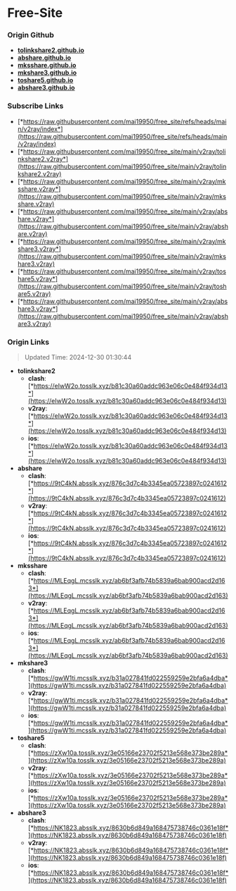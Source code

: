 # Free-Site

### Origin Github

- [**tolinkshare2.github.io**](https://github.com/tolinkshare2/tolinkshare2.github.io)
- [**abshare.github.io**](https://github.com/abshare/abshare.github.io)
- [**mksshare.github.io**](https://github.com/mksshare/mksshare.github.io)
- [**mkshare3.github.io**](https://github.com/mkshare3/mkshare3.github.io)
- [**toshare5.github.io**](https://github.com/toshare5/toshare5.github.io)
- [**abshare3.github.io**](https://github.com/abshare3/abshare3.github.io)

### Subscribe Links

- [*https://raw.githubusercontent.com/mai19950/free_site/refs/heads/main/v2ray/index*](https://raw.githubusercontent.com/mai19950/free_site/refs/heads/main/v2ray/index)
- [*https://raw.githubusercontent.com/mai19950/free_site/main/v2ray/tolinkshare2.v2ray*](https://raw.githubusercontent.com/mai19950/free_site/main/v2ray/tolinkshare2.v2ray)
- [*https://raw.githubusercontent.com/mai19950/free_site/main/v2ray/mksshare.v2ray*](https://raw.githubusercontent.com/mai19950/free_site/main/v2ray/mksshare.v2ray)
- [*https://raw.githubusercontent.com/mai19950/free_site/main/v2ray/abshare.v2ray*](https://raw.githubusercontent.com/mai19950/free_site/main/v2ray/abshare.v2ray)
- [*https://raw.githubusercontent.com/mai19950/free_site/main/v2ray/mkshare3.v2ray*](https://raw.githubusercontent.com/mai19950/free_site/main/v2ray/mkshare3.v2ray)
- [*https://raw.githubusercontent.com/mai19950/free_site/main/v2ray/toshare5.v2ray*](https://raw.githubusercontent.com/mai19950/free_site/main/v2ray/toshare5.v2ray)
- [*https://raw.githubusercontent.com/mai19950/free_site/main/v2ray/abshare3.v2ray*](https://raw.githubusercontent.com/mai19950/free_site/main/v2ray/abshare3.v2ray)

### Origin Links

> Updated Time: 2024-12-30 01:30:44

- **tolinkshare2**
  - **clash**: [*https://eIwW2o.tosslk.xyz/b81c30a60addc963e06c0e484f934d13*](https://eIwW2o.tosslk.xyz/b81c30a60addc963e06c0e484f934d13)
  - **v2ray**: [*https://eIwW2o.tosslk.xyz/b81c30a60addc963e06c0e484f934d13*](https://eIwW2o.tosslk.xyz/b81c30a60addc963e06c0e484f934d13)
  - **ios**: [*https://eIwW2o.tosslk.xyz/b81c30a60addc963e06c0e484f934d13*](https://eIwW2o.tosslk.xyz/b81c30a60addc963e06c0e484f934d13)
- **abshare**
  - **clash**: [*https://9tC4kN.absslk.xyz/876c3d7c4b3345ea05723897c0241612*](https://9tC4kN.absslk.xyz/876c3d7c4b3345ea05723897c0241612)
  - **v2ray**: [*https://9tC4kN.absslk.xyz/876c3d7c4b3345ea05723897c0241612*](https://9tC4kN.absslk.xyz/876c3d7c4b3345ea05723897c0241612)
  - **ios**: [*https://9tC4kN.absslk.xyz/876c3d7c4b3345ea05723897c0241612*](https://9tC4kN.absslk.xyz/876c3d7c4b3345ea05723897c0241612)
- **mksshare**
  - **clash**: [*https://MLEqgL.mcsslk.xyz/ab6bf3afb74b5839a6bab900acd2d163*](https://MLEqgL.mcsslk.xyz/ab6bf3afb74b5839a6bab900acd2d163)
  - **v2ray**: [*https://MLEqgL.mcsslk.xyz/ab6bf3afb74b5839a6bab900acd2d163*](https://MLEqgL.mcsslk.xyz/ab6bf3afb74b5839a6bab900acd2d163)
  - **ios**: [*https://MLEqgL.mcsslk.xyz/ab6bf3afb74b5839a6bab900acd2d163*](https://MLEqgL.mcsslk.xyz/ab6bf3afb74b5839a6bab900acd2d163)
- **mkshare3**
  - **clash**: [*https://gwW1ti.mcsslk.xyz/b31a027841fd022559259e2bfa6a4dba*](https://gwW1ti.mcsslk.xyz/b31a027841fd022559259e2bfa6a4dba)
  - **v2ray**: [*https://gwW1ti.mcsslk.xyz/b31a027841fd022559259e2bfa6a4dba*](https://gwW1ti.mcsslk.xyz/b31a027841fd022559259e2bfa6a4dba)
  - **ios**: [*https://gwW1ti.mcsslk.xyz/b31a027841fd022559259e2bfa6a4dba*](https://gwW1ti.mcsslk.xyz/b31a027841fd022559259e2bfa6a4dba)
- **toshare5**
  - **clash**: [*https://zXw10a.tosslk.xyz/3e05166e23702f5213e568e373be289a*](https://zXw10a.tosslk.xyz/3e05166e23702f5213e568e373be289a)
  - **v2ray**: [*https://zXw10a.tosslk.xyz/3e05166e23702f5213e568e373be289a*](https://zXw10a.tosslk.xyz/3e05166e23702f5213e568e373be289a)
  - **ios**: [*https://zXw10a.tosslk.xyz/3e05166e23702f5213e568e373be289a*](https://zXw10a.tosslk.xyz/3e05166e23702f5213e568e373be289a)
- **abshare3**
  - **clash**: [*https://NK1823.absslk.xyz/8630b6d849a168475738746c0361e18f*](https://NK1823.absslk.xyz/8630b6d849a168475738746c0361e18f)
  - **v2ray**: [*https://NK1823.absslk.xyz/8630b6d849a168475738746c0361e18f*](https://NK1823.absslk.xyz/8630b6d849a168475738746c0361e18f)
  - **ios**: [*https://NK1823.absslk.xyz/8630b6d849a168475738746c0361e18f*](https://NK1823.absslk.xyz/8630b6d849a168475738746c0361e18f)
